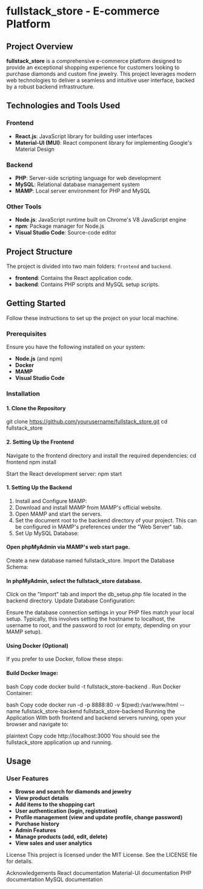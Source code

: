 # fullstack_store - E-commerce Platform

## Project Overview

**fullstack_store** is a comprehensive e-commerce platform designed to provide an exceptional shopping experience for customers looking to purchase diamonds and custom fine jewelry. This project leverages modern web technologies to deliver a seamless and intuitive user interface, backed by a robust backend infrastructure.

## Technologies and Tools Used

### Frontend

- **React.js**: JavaScript library for building user interfaces
- **Material-UI (MUI)**: React component library for implementing Google's Material Design

### Backend

- **PHP**: Server-side scripting language for web development
- **MySQL**: Relational database management system
- **MAMP**: Local server environment for PHP and MySQL

### Other Tools

- **Node.js**: JavaScript runtime built on Chrome's V8 JavaScript engine
- **npm**: Package manager for Node.js
- **Visual Studio Code**: Source-code editor

## Project Structure

The project is divided into two main folders: `frontend` and `backend`.

- **frontend**: Contains the React application code.
- **backend**: Contains PHP scripts and MySQL setup scripts.

## Getting Started

Follow these instructions to set up the project on your local machine.

### Prerequisites

Ensure you have the following installed on your system:

- **Node.js** (and npm)
- **Docker**
- **MAMP**
- **Visual Studio Code**

### Installation

#### 1. Clone the Repository


git clone https://github.com/yourusername/fullstack_store.git
cd fullstack_store


#### 2. Setting Up the Frontend
Navigate to the frontend directory and install the required dependencies:
cd frontend
npm install

Start the React development server:
npm start

#### 1. Setting Up the Backend
1) Install and Configure MAMP:
2) Download and install MAMP from MAMP's official website.
3) Open MAMP and start the servers.
4) Set the document root to the backend directory of your project. This can be configured in MAMP's preferences under the "Web Server" tab.
5) Set Up MySQL Database:

#### Open phpMyAdmin via MAMP's web start page.
Create a new database named fullstack_store.
Import the Database Schema:

#### In phpMyAdmin, select the fullstack_store database.
Click on the "Import" tab and import the db_setup.php file located in the backend directory.
Update Database Configuration:

Ensure the database connection settings in your PHP files match your local setup. Typically, this involves setting the hostname to localhost, the username to root, and the password to root (or empty, depending on your MAMP setup).

#### Using Docker (Optional)
If you prefer to use Docker, follow these steps:

#### Build Docker Image:

bash
Copy code
docker build -t fullstack_store-backend .
Run Docker Container:

bash
Copy code
docker run -d -p 8888:80 -v $(pwd):/var/www/html --name fullstack_store-backend fullstack_store-backend
Running the Application
With both frontend and backend servers running, open your browser and navigate to:

plaintext
Copy code
http://localhost:3000
You should see the fullstack_store application up and running.

## Usage
### User Features
- **Browse and search for diamonds and jewelry**
- **View product details**
- **Add items to the shopping cart**
- **User authentication (login, registration)**
- **Profile management (view and update profile, change password)**
- **Purchase history**
- **Admin Features**
- **Manage products (add, edit, delete)**
- **View sales and user analytics**

License
This project is licensed under the MIT License. See the LICENSE file for details.

Acknowledgements
React documentation
Material-UI documentation
PHP documentation
MySQL documentation